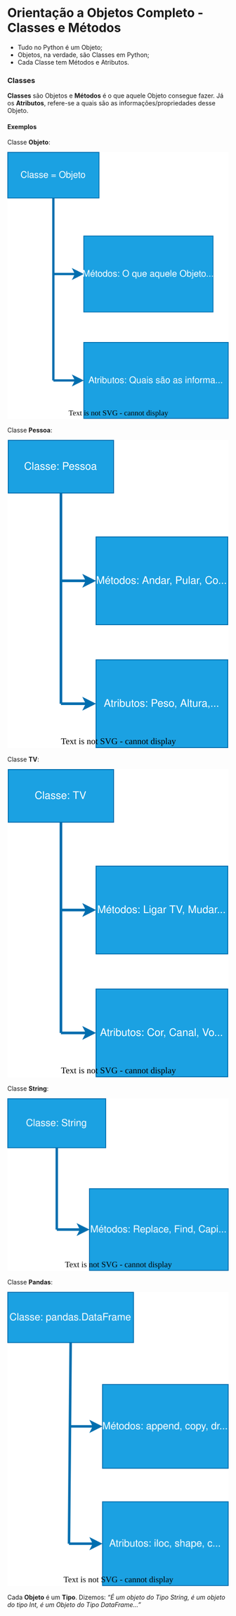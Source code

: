 <!-- @import "style.html" -->

# Orientação a Objetos Completo - Classes e Métodos

* Tudo no Python é um Objeto;
* Objetos, na verdade, são Classes em Python;
* Cada Classe tem Métodos e Atributos.

### Classes

__Classes__ são Objetos e __Métodos__ é o que aquele Objeto consegue fazer. Já os __Atributos__, refere-se a quais são as informações/propriedades desse Objeto.

#### Exemplos

Classe __Objeto__:

<p align="center">
    <img src="imgs/classe_classes.svg">
</p>

Classe __Pessoa__:

<p align="center">
    <img src="imgs/classe_pessoa.svg">
</p>

Classe __TV__:

<p align="center">
    <img src="imgs/classe_tv.svg">
</p>

Classe __String__:

<p align="center">
    <img src="imgs/classe_string.svg">
</p>

Classe __Pandas__:

<p align="center">
    <img src="imgs/classe_pandas.svg">
</p>

Cada __Objeto__ é um __Tipo__. Dizemos: *_“É um objeto do Tipo String, é um objeto do tipo Int, é um Objeto do Tipo DataFrame...”_*

<!--
